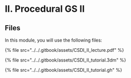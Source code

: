 # II. Procedural GS II

## Files <a href="#files" id="files"></a>

In this module, you will use the following files:

{% file src="../../.gitbook/assets/CSDI_II_lecture.pdf" %}

{% file src="../../.gitbook/assets/CSDI_II_tutorial.3dm" %}

{% file src="../../.gitbook/assets/CSDI_II_tutorial.gh" %}
